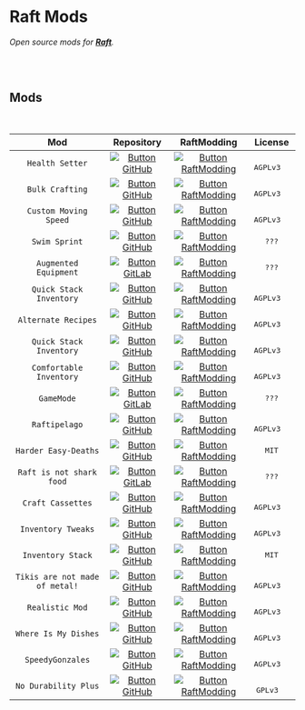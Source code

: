
# Raft Mods

*Open source mods for **[Raft]**.*

<br>
<br>

## Mods

<br>

<!-- > Table -->
| Mod | Repository | RaftModding | License
|:---:|:------:|:-----------:|:-------:
| `Health Setter` | [![Button GitHub]][GitHub Health Setter] | [![Button RaftModding]][RaftModding Health Setter] | <kbd>  AGPLv3  </kbd>
| `Bulk Crafting` | [![Button GitHub]][GitHub Bulk Crafting] | [![Button RaftModding]][RaftModding Bulk Crafting] | <kbd>  AGPLv3  </kbd>
| `Custom Moving Speed` | [![Button GitHub]][GitHub Custom Moving Speed] | [![Button RaftModding]][RaftModding Custom Moving Speed] | <kbd>  AGPLv3  </kbd>
| `Swim Sprint` | [![Button GitHub]][GitHub Swim Sprint] | [![Button RaftModding]][RaftModding Swim Sprint] | <kbd>  ???  </kbd>
| `Augmented Equipment` | [![Button GitLab]][GitLab Augmented Equipment] | [![Button RaftModding]][RaftModding Augmented Equipment] | <kbd>  ???  </kbd>
| `Quick Stack Inventory` | [![Button GitHub]][GitHub Quick Stack Inventory] | [![Button RaftModding]][RaftModding Quick Stack Inventory] | <kbd>  AGPLv3  </kbd>
| `Alternate Recipes` | [![Button GitHub]][GitHub Alternate Recipes] | [![Button RaftModding]][RaftModding Alternate Recipes] | <kbd>  AGPLv3  </kbd>
| `Quick Stack Inventory` | [![Button GitHub]][GitHub Quick Stack Inventory] | [![Button RaftModding]][RaftModding Quick Stack Inventory] | <kbd>  AGPLv3  </kbd>
| `Comfortable Inventory` | [![Button GitHub]][GitHub Comfortable Inventory] | [![Button RaftModding]][RaftModding Comfortable Inventory] | <kbd>  AGPLv3  </kbd>
| `GameMode` | [![Button GitLab]][GitLab GameMode] | [![Button RaftModding]][RaftModding GameMode] | <kbd>  ???  </kbd>
| `Raftipelago` | [![Button GitHub]][GitHub Raftipelago] | [![Button RaftModding]][RaftModding Raftipelago] | <kbd>  AGPLv3  </kbd>
| `Harder Easy-Deaths` | [![Button GitHub]][GitHub Harder Easy-Deaths] | [![Button RaftModding]][RaftModding Harder Easy-Deaths] | <kbd>  MIT  </kbd>
| `Raft is not shark food` | [![Button GitLab]][GitLab Raft is not shark food] | [![Button RaftModding]][RaftModding Raft is not shark food] | <kbd>  ???  </kbd>
| `Craft Cassettes` | [![Button GitHub]][GitHub Craft Cassettes] | [![Button RaftModding]][RaftModding Craft Cassettes] | <kbd>  AGPLv3  </kbd>
| `Inventory Tweaks` | [![Button GitHub]][GitHub Inventory Tweaks] | [![Button RaftModding]][RaftModding Inventory Tweaks] | <kbd>  AGPLv3  </kbd>
| `Inventory Stack` | [![Button GitHub]][GitHub Inventory Stack] | [![Button RaftModding]][RaftModding Inventory Stack] | <kbd>  MIT  </kbd>
| `Tikis are not made of metal!` | [![Button GitHub]][GitHub Tikis are not made of metal!] | [![Button RaftModding]][RaftModding Tikis are not made of metal!] | <kbd>  AGPLv3  </kbd>
| `Realistic Mod` | [![Button GitHub]][GitHub Realistic Mod] | [![Button RaftModding]][RaftModding Realistic Mod] | <kbd>  AGPLv3  </kbd>
| `Where Is My Dishes` | [![Button GitHub]][GitHub Where Is My Dishes] | [![Button RaftModding]][RaftModding Where Is My Dishes] | <kbd>  AGPLv3  </kbd>
| `SpeedyGonzales` | [![Button GitHub]][GitHub SpeedyGonzales] | [![Button RaftModding]][RaftModding SpeedyGonzales] | <kbd>  AGPLv3  </kbd>
| `No Durability Plus` | [![Button GitHub]][GitHub No Durability Plus] | [![Button RaftModding]][RaftModding No Durability Plus] | <kbd>  GPLv3  </kbd>


<br>


<!----------------------------------------------------------------------------->

[Raft]: https://raft-game.com/

<!-- > GitHub -->
[GitHub Health Setter]: https://GitHub.com/derfuxde/healthsetter
[GitHub Bulk Crafting]: https://GitHub.com/thmsndk/Raft-BulkCrafting
[GitHub Custom Moving Speed]: https://GitHub.com/KenjieDec/CustomMovingSpeed
[GitHub Swim Sprint]: https://GitHub.com/KenjieDec/SwimSprint
[GitHub Quick Stack Inventory]: https://GitHub.com/MahmoudOkasha17/QuickStackInventory
[GitHub Alternate Recipes]: https://GitHub.com/MahmoudOkasha17/QuickStackInventory
[GitHub Quick Stack Inventory]: https://GitHub.com/FZ-Applications/raft-lantern-physics-mod
[GitHub Comfortable Inventory]: https://GitHub.com/kohanis/raft-comfortable-inventory
[GitHub Raftipelago]: https://GitHub.com/SunnyBat/Raftipelago
[GitHub Harder Easy-Deaths]: https://GitHub.com/GoryMoon/HarderEasyDeath
[GitHub Craft Cassettes]: https://GitHub.com/libkuza/raftmod_craftCassettes
[GitHub Inventory Tweaks]: https://GitHub.com/thmsndk/Raft-InventoryTweaks
[GitHub Inventory Stack]: https://GitHub.com/dakotahawkins/Raft-Inventory-Stack
[GitHub Tikis are not made of metal!]: https://GitHub.com/fourst4r/TikisAreNotMadeOfMetal
[GitHub Realistic Mod]: https://GitHub.com/Lcraft-Developers/RealisticMod
[GitHub Where Is My Dishes]: https://GitHub.com/DeadByte42/Raft-WhereIsMyDishes
[GitHub SpeedyGonzales]: https://GitHub.com/NajiShehab/SpeedyGonzales
[GitHub No Durability Plus]: https://GitHub.com/ArmyOfOptimists/NoDurabilityPlus


<!-- > GitLab -->
[GitLab Augmented Equipment]: https://GitLab.com/yunjang/augmented-equipment
[GitLab GameMode]: https://GitLab.com/traxam/raft-gamemode-mod
[GitLab Raft is not shark food]: https://GitLab.com/3stadt/raftisnotsharkfood


<!-- > RaftModding -->
[RaftModding Health Setter]: https://www.raftmodding.com/mods/health-setter
[RaftModding Bulk Crafting]: https://www.raftmodding.com/mods/bulk-crafting
[RaftModding Custom Moving Speed]: https://www.raftmodding.com/mods/custommovingspeed
[RaftModding Swim Sprint]: https://www.raftmodding.com/mods/swimsprint
[RaftModding Augmented Equipment]: https://www.raftmodding.com/mods/augmented-equipment
[RaftModding Quick Stack Inventory]: https://www.raftmodding.com/mods/quick-stack-inventory
[RaftModding Alternate Recipes]: https://www.raftmodding.com/mods/alternate-recipes
[RaftModding Quick Stack Inventory]: https://www.raftmodding.com/mods/lantern-physics
[RaftModding Comfortable Inventory]: https://www.raftmodding.com/mods/comfortable-inventory
[RaftModding GameMode]: https://www.raftmodding.com/mods/gamemode
[RaftModding Raftipelago]: https://www.raftmodding.com/mods/raftipelago
[RaftModding Harder Easy-Deaths]: https://www.raftmodding.com/mods/harder-easy-death
[RaftModding Raft is not shark food]: https://www.raftmodding.com/mods/raft-is-not-shark-food
[RaftModding Craft Cassettes]: https://www.raftmodding.com/mods/craft-cassettes
[RaftModding Inventory Tweaks]: https://www.raftmodding.com/mods/inventory-tweaks
[RaftModding Inventory Stack]: https://www.raftmodding.com/mods/inventory-stack
[RaftModding Tikis are not made of metal!]: https://www.raftmodding.com/mods/tikis-are-not-made-of-metal
[RaftModding Realistic Mod]: https://www.raftmodding.com/mods/realistic-mod
[RaftModding Where Is My Dishes]: https://www.raftmodding.com/mods/where-is-my-dishes
[RaftModding SpeedyGonzales]: https://www.raftmodding.com/mods/speedygonzales
[RaftModding No Durability Plus]: https://www.raftmodding.com/mods/no-durability-plus



<!---------------------------------[ Buttons ]--------------------------------->

[Button RaftModding]: https://img.shields.io/badge/RaftModding-3498db?style=for-the-badge&logoColor=white&logo=Wireshark
[Button GitHub]: https://img.shields.io/badge/GitHub-222222?style=for-the-badge&logoColor=white&logo=GitHub
[Button GitLab]: https://img.shields.io/badge/GitLab-FC6D26?style=for-the-badge&logoColor=white&logo=GitLab
